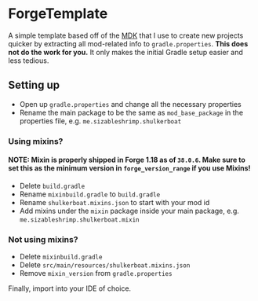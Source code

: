 # ForgeTemplate

A simple template based off of the [MDK](https://github.com/MinecraftForge/MinecraftForge/tree/1.17.x/mdk) that I use to create new projects quicker by extracting all mod-related info to `gradle.properties`.
**This does not do the work for you.** It only makes the initial Gradle setup easier and less tedious.

## Setting up
* Open up `gradle.properties` and change all the necessary properties
* Rename the main package to be the same as `mod_base_package` in the properties file, e.g. `me.sizableshrimp.shulkerboat`

### Using mixins?
#### NOTE: Mixin is properly shipped in Forge 1.18 as of `38.0.6`. Make sure to set this as the minimum version in `forge_version_range` if you use Mixins!
* Delete `build.gradle`
* Rename `mixinbuild.gradle` to `build.gradle`
* Rename `shulkerboat.mixins.json` to start with your mod id
* Add mixins under the `mixin` package inside your main package, e.g. `me.sizableshrimp.shulkerboat.mixin`

### Not using mixins?
* Delete `mixinbuild.gradle`
* Delete `src/main/resources/shulkerboat.mixins.json`
* Remove `mixin_version` from `gradle.properties`

Finally, import into your IDE of choice.